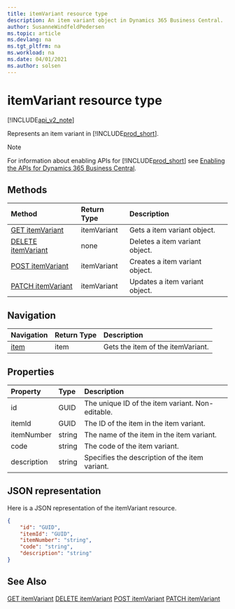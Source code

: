```yaml
---
title: itemVariant resource type  
description: An item variant object in Dynamics 365 Business Central.
author: SusanneWindfeldPedersen
ms.topic: article
ms.devlang: na
ms.tgt_pltfrm: na
ms.workload: na
ms.date: 04/01/2021
ms.author: solsen
---
```


# itemVariant resource type

[!INCLUDE[api_v2_note](../../../includes/api_v2_note.md)]

<!-- START>DO_NOT_EDIT -->
<!-- IMPORTANT:Do not edit any of the content between here and the END>DO_NOT_EDIT. -->
Represents an item variant in [!INCLUDE[prod_short](../../../includes/prod_short.md)].

> [!NOTE]
> For information about enabling APIs for [!INCLUDE[prod_short](../../../includes/prod_short.md)] see [Enabling the APIs for Dynamics 365 Business Central](../enabling-apis-for-dynamics-nav.md).

## Methods

| Method | Return Type|Description |
|:--------------------|:-----------|:-------------------------|
|[GET itemVariant](../api/dynamics_itemvariant_get.md)|itemVariant|Gets a item variant object.|
|[DELETE itemVariant](../api/dynamics_itemvariant_delete.md)|none|Deletes a item variant object.|
|[POST itemVariant](../api/dynamics_itemvariant_create.md)|itemVariant|Creates a item variant object.|
|[PATCH itemVariant](../api/dynamics_itemvariant_update.md)|itemVariant|Updates a item variant object.|


## Navigation

| Navigation |Return Type| Description |
|:----------|:----------|:-----------------|
|[item](dynamics_item.md)|item |Gets the item of the itemVariant.|

## Properties

| Property           | Type   |Description     |
|:-------------------|:-------|:---------------|
|id|GUID|The unique ID of the item variant. Non-editable.|
|itemId|GUID|The ID of the item in the item variant.|
|itemNumber|string|The name of the item in the item variant.|
|code|string|The code of the item variant.|
|description|string|Specifies the description of the item variant.|

## JSON representation

Here is a JSON representation of the itemVariant resource.


```json
{
    "id": "GUID",
    "itemId": "GUID",
    "itemNumber": "string",
    "code": "string",
    "description": "string"
}
```
<!-- IMPORTANT: END>DO_NOT_EDIT -->



## See Also
[GET itemVariant](../api/dynamics_itemVariant_Get.md)
[DELETE itemVariant](../api/dynamics_itemVariant_Delete.md)
[POST itemVariant](../api/dynamics_itemVariant_Create.md)
[PATCH itemVariant](../api/dynamics_itemVariant_Update.md)

